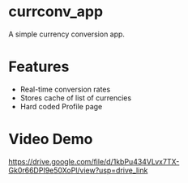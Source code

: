 # currconv_app

A simple currency conversion app.

# Features  
- Real-time conversion rates
- Stores cache of list of currencies
- Hard coded Profile page

# Video Demo  
https://drive.google.com/file/d/1kbPu434VLvx7TX-Gk0r66DPI9e50XoPl/view?usp=drive_link
